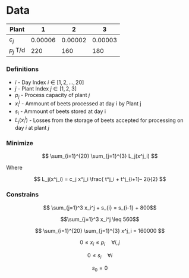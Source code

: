 # Data

|  Plant     |  1 |  2 |  3 |
|-------|---------|---------|---------|
| $c_j$ | 0.00006 | 0.00002 | 0.00003 |
|$p_j$ T/d| 220 | 160 | 180 |

### Definitions

* $i$ - Day Index $i \in [1,2,...,20]$
* $j$ - Plant Index $j \in [1,2,3]$
* $p_j$ - Process capacity of plant $j$
* $x_i^j$ - Ammount of beets processed at day i by Plant j
* $s_i$ - Ammount of beets stored at day i
* $L_j(x^j_i)$ - Losses from the storage of beets accepted for processing on day $i$ at plant $j$

### Minimize

$$ \sum_{i=1}^{20} \sum_{j=1}^{3} L_j(x^j_i) $$

Where

$$  L_j(x^j_i) = c_j x^j_i \frac{ t^j_i + t^j_{i+1}- 2i}{2} $$

### Constrains

$$ \sum_{j=1}^3 x_i^j + s_{i} = s_{i-1} + 800$$

$$\sum_{j=1}^3 x_i^j \leq 560$$

$$ \sum_{i=1}^{20} \sum_{j=1}^{3} x^j_i = 160000 $$

$$ 0 \leq x_i \leq p_i \quad \forall i,j$$

$$ 0 \leq s_i \quad \forall i$$

$$ s_0 = 0 $$

